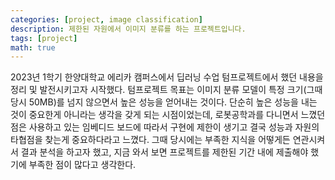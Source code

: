 ```yaml
---
categories: [project, image classification]
description: 제한된 자원에서 이미지 분류를 하는 프로젝트입니다.
tags: [project]
math: true
---
```


2023년 1학기 한양대학교 에리카 캠퍼스에서 딥러닝 수업 텀프로젝트에서 했던 내용을 정리 및 발전시키고자 시작했다. 텀프로젝트 목표는 이미지 분류 모델이 특정 크기(그때 당시 50MB)를 넘지 않으면서 높은 성능을 얻어내는 것이다. 단순히 높은 성능을 내는 것이 중요한게 아니라는 생각을 갖게 되는 시점이었는데, 로봇공학과를 다니면서 느꼈던 점은 사용하고 있는 임베디드 보드에 따라서 구현에 제한이 생기고 결국 성능과 자원의 타협점을 찾는게 중요하다라고 느꼈다. 그때 당시에는 부족한 지식을 어떻게든 연관시켜서 결과 분석을 하고자 했고, 지금 와서 보면 프로젝트를 제한된 기간 내에 제출해야 했기에 부족한 점이 많다고 생각한다. 

